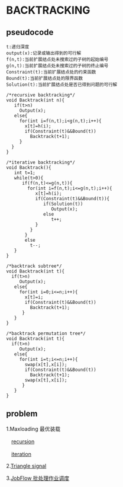 # BACKTRACKING
## pseudocode
```
t:递归深度
output(x):记录或输出得到的可行解
f(n,t):当前扩展结点处未搜索过的子树的起始编号
g(n,t):当前扩展结点处未搜索过的子树的终止编号
Constraint(t):当前扩展结点处的约束函数
Bound(t):当前扩展结点处的限界函数
Solution(t):当前扩展结点处是否已得到问题的可行解
```
```
/*recursive backtracking*/
void Backtrack(int n){
   if(t>n)
     Output(x);
   else{
     for(int i=f(n,t);i<g(n,t);i++){
       x[t]=h(i);
       if(Constraint(t)&&Bound(t))
         Backtrack(t+1);
     }
  }
}
```
```
/*iterative backtracking*/
void Backtrack(){
   int t=1;
   while(t>0){
      if(f(n,t)<=g(n,t)){
        for(int i=f(n,t);i<=g(n,t);i++){
           x[t]=h(i);
           if(Constraint(t)&&Bound(t)){
              if(Solution(t))
                 Output(x);
              else
                 t++;
           }       
         }
       }
       else
         t--;
   }
}
```
```
/*backtrack subtree*/
void Backtrack(int t){
  if(t>n)
     Output(x);
   else{
     for(int i=0;i<=n;i++){
       x[t]=i;
       if(Constraint(t)&&Bound(t))
         Backtrack(t+1);
      }
   }
}
```
```
/*backtrack permutation tree*/
void Backtrack(int t){
  if(t>n)
     Output(x);
   else{
     for(int i=t;i<=n;i++){
       swap(x[t],x[i]);
       if(Constraint(t)&&Bound(t))
         Backtrack(t+1);
       swap(x[t],x[i]);
      }
   }
}
```
## problem
1.Maxloading 最优装载

　[recursion](https://github.com/Iris-Song/algorithm/blob/main/Backtracking/Maxloading-recur.cpp)　
 
　[iteration](https://github.com/Iris-Song/algorithm/blob/main/Backtracking/Maxloading-iteration.cpp)

2.[Triangle signal](https://github.com/Iris-Song/algorithm/blob/main/Backtracking/Triangle%20signal.cpp)

3.[JobFlow 批处理作业调度](https://github.com/Iris-Song/algorithm/blob/main/Backtracking/JobFlow.cpp)

